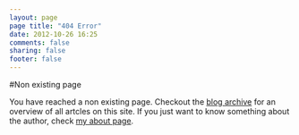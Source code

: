 ```yaml
---
layout: page
page title: "404 Error"
date: 2012-10-26 16:25
comments: false
sharing: false
footer: false
---
```

#Non existing page

You have reached a non existing page. Checkout the [blog archive](/blog/archives) for an overview of all artcles on this site. If you just want to know something about the author, check [my about page](/about).

 